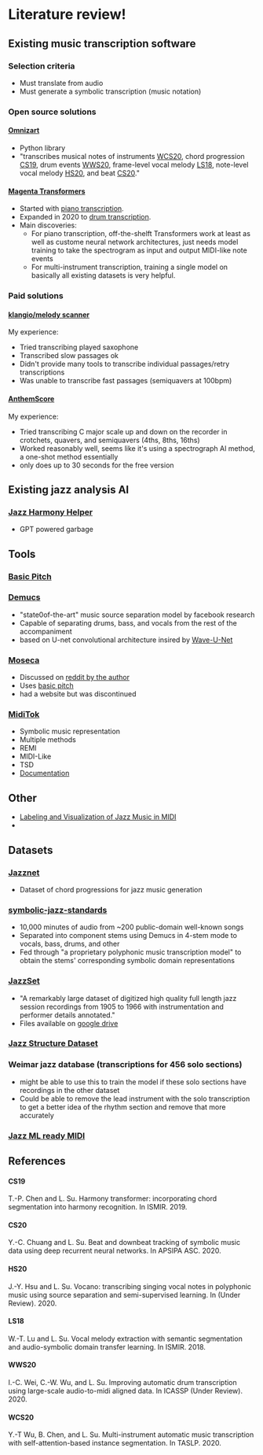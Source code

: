 # Literature review!





## Existing music transcription software
### Selection criteria
- Must translate from audio
- Must generate a symbolic transcription (music notation)
### Open source solutions
#### [Omnizart](https://github.com/Music-and-Culture-Technology-Lab/omnizart)
- Python library
- "transcribes musical notes of instruments [WCS20](#WCS20), chord progression [CS19](#CS19), drum events [WWS20](#WWS20), frame-level vocal melody [LS18](#LS18), note-level vocal melody [HS20](#HS20), and beat [CS20](#CS20)."
#### [Magenta Transformers](https://magenta.tensorflow.org/transcription-with-transformers)
- Started with [piano transcription](https://magenta.tensorflow.org/onsets-frames).
- Expanded in 2020 to [drum transcription](https://magenta.tensorflow.org/oaf-drums).
- Main discoveries:
  - For piano transcription, off-the-shelft Transformers work at least as well as custome neural network architectures, just needs model training to take the spectrogram as input and output MIDI-like note events
  - For multi-instrument transcription, training a single model on basically all existing datasets is very helpful. 
### Paid solutions
#### [klangio/melody scanner](https://allthingsai.com/tool/klangio)
My experience: 
- Tried transcribing played saxophone
- Transcribed slow passages ok
- Didn't provide many tools to transcribe individual passages/retry transcriptions
- Was unable to transcribe fast passages (semiquavers at 100bpm)

#### [AnthemScore](https://www.lunaverus.com/)
My experience:
- Tried transcribing C major scale up and down on the recorder in crotchets, quavers, and semiquavers (4ths, 8ths, 16ths)
- Worked reasonably well, seems like it's using a spectrograph AI method, a one-shot method essentially
- only does up to 30 seconds for the free version


## Existing jazz analysis AI
### [Jazz Harmony Helper](https://www.yeschat.ai/gpts-9t557DU9q4u-Jazz-Harmony-Helper)
- GPT powered garbage



## Tools
### [Basic Pitch](https://huggingface.co/spotify/basic-pitch)
### [Demucs](https://github.com/facebookresearch/demucs)
- "state0of-the-art" music source separation model by facebook research
- Capable of separating drums, bass, and vocals from the rest of the accompaniment
- based on U-net convolutional architecture insired by [Wave-U-Net](https://github.com/f90/Wave-U-Net)
### [Moseca](https://github.com/fabiogra/moseca)
- Discussed on [reddit by the author](https://old.reddit.com/r/opensource/comments/15x3e52/from_frustration_to_creation_how_i_built_my_own/)
- Uses [basic pitch](#basicpitch)
- had a website but was discontinued

### [MidiTok](https://github.com/Natooz/MidiTok)
- Symbolic music representation
- Multiple methods
-   REMI
-   MIDI-Like
-   TSD
- [Documentation](https://miditok.readthedocs.io/en/v3.0.1/tokenizations.html#tsd)

## Other
- [Labeling and Visualization of Jazz Music in MIDI](https://www.kaggle.com/code/toddpp/labeling-and-visualization-of-jazz-music-in-midi)
- 

## Datasets
### [Jazznet](https://paperswithcode.com/dataset/jazznet#:~:text=jazznet%20is%20a%20dataset%20of,than%2026k%20hours%20of%20audio.)
- Dataset of chord progressions for jazz music generation
### [symbolic-jazz-standards](https://huggingface.co/datasets/jspr/symbolic-jazz-standards)
- 10,000 minutes of audio from ~200 public-domain well-known songs
- Separated into component stems using Demucs in 4-stem mode to vocals, bass, drums, and other
- Fed through "a proprietary polyphonic music transcription model" to obtain the stems' corresponding symbolic domain representations

### [JazzSet](https://old.reddit.com/r/datasets/comments/1b73vz3/jazzset_large_audio_dataset_with_instrumentation/)
- "A remarkably large dataset of digitized high quality full length jazz session recordings from 1905 to 1966 with instrumentation and performer details annotated."
- Files available on [google drive](https://drive.google.com/drive/folders/1MkAiT8Zgm2bF-BWKYOdhVOJS-eduIofb?usp=sharing)

### [Jazz Structure Dataset](https://publica.fraunhofer.de/entities/publication/148cfb06-046a-40ca-9289-a31478bd8ddc)

### Weimar jazz database (transcriptions for 456 solo sections)
- might be able to use this to train the model if these solo sections have recordings in the other dataset
- Could be able to remove the lead instrument with the solo transcription to get a better idea of the rhythm section and remove that more accurately

### [Jazz ML ready MIDI](https://www.kaggle.com/datasets/saikayala/jazz-ml-ready-midi/code)
## References

#### CS19
T.-P. Chen and L. Su. Harmony transformer: incorporating chord segmentation into harmony recognition. In ISMIR. 2019.

#### CS20
Y.-C. Chuang and L. Su. Beat and downbeat tracking of symbolic music data using deep recurrent neural networks. In APSIPA ASC. 2020.

#### HS20
J.-Y. Hsu and L. Su. Vocano: transcribing singing vocal notes in polyphonic music using source separation and semi-supervised learning. In (Under Review). 2020.

#### LS18
W.-T. Lu and L. Su. Vocal melody extraction with semantic segmentation and audio-symbolic domain transfer learning. In ISMIR. 2018.

#### WWS20
I.-C. Wei, C.-W. Wu, and L. Su. Improving automatic drum transcription using large-scale audio-to-midi aligned data. In ICASSP (Under Review). 2020.

#### WCS20
Y.-T Wu, B. Chen, and L. Su. Multi-instrument automatic music transcription with self-attention-based instance segmentation. In TASLP. 2020.
